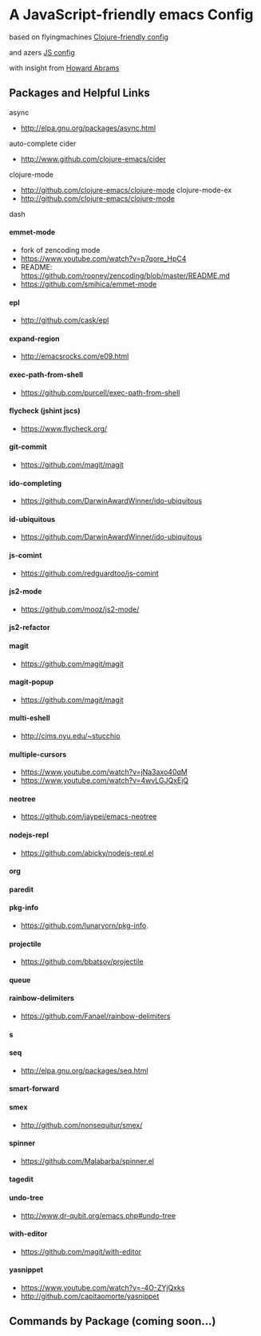 
# A JavaScript-friendly emacs Config 

based on flyingmachines [Clojure-friendly config](https://github.com/flyingmachine/emacs-for-clojure)

and azers [JS config](https://github.com/azer/emacs)

with insight from [Howard Abrams](https://github.com/howardabrams/dot-files)

## Packages and Helpful Links

async
- http://elpa.gnu.org/packages/async.html

auto-complete
cider
- http://www.github.com/clojure-emacs/cider

clojure-mode
- http://github.com/clojure-emacs/clojure-mode
clojure-mode-ex
- http://github.com/clojure-emacs/clojure-mode

dash
#### emmet-mode
- fork of zencoding mode
- https://www.youtube.com/watch?v=p7qore_HpC4
- README: https://github.com/rooney/zencoding/blob/master/README.md
- https://github.com/smihica/emmet-mode
#### epl
- http://github.com/cask/epl
#### expand-region
- http://emacsrocks.com/e09.html
#### exec-path-from-shell
- https://github.com/purcell/exec-path-from-shell
#### flycheck (jshint jscs)
- https://www.flycheck.org/
#### git-commit
- https://github.com/magit/magit
#### ido-completing
- https://github.com/DarwinAwardWinner/ido-ubiquitous
#### id-ubiquitous
- https://github.com/DarwinAwardWinner/ido-ubiquitous
#### js-comint
- https://github.com/redguardtoo/js-comint
#### js2-mode
- https://github.com/mooz/js2-mode/
#### js2-refactor
#### magit
- https://github.com/magit/magit
#### magit-popup
-  https://github.com/magit/magit
#### multi-eshell
- http://cims.nyu.edu/~stucchio
#### multiple-cursors
- https://www.youtube.com/watch?v=jNa3axo40qM
- https://www.youtube.com/watch?v=4wvLGJQxEjQ
#### neotree
- https://github.com/jaypei/emacs-neotree
#### nodejs-repl
- https://github.com/abicky/nodejs-repl.el 
#### org
#### paredit
#### pkg-info
- https://github.com/lunaryorn/pkg-info.
#### projectile
- https://github.com/bbatsov/projectile
#### queue
#### rainbow-delimiters
- https://github.com/Fanael/rainbow-delimiters
#### s
#### seq
- http://elpa.gnu.org/packages/seq.html
#### smart-forward
#### smex
- http://github.com/nonsequitur/smex/
#### spinner
- https://github.com/Malabarba/spinner.el
#### tagedit
#### undo-tree
- http://www.dr-qubit.org/emacs.php#undo-tree
#### with-editor
- https://github.com/magit/with-editor
#### yasnippet
- https://www.youtube.com/watch?v=-4O-ZYjQxks
- http://github.com/capitaomorte/yasnippet

## Commands by Package (coming soon...)

